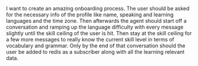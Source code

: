 I want to create an amazing onboarding process. The user should be asked for the necessary info of the profile like name, speaking and learning languages and the time zone. Then afterwards the agent should start off a conversation and ramping up the language difficulty with every message slightly until the skill ceiling of the user is hit. Then stay at the skill ceiling for a few more messages to really know the current skill level in terms of vocabulary and grammar. Only by the end of that conversation should the user be added to redis as a subscriber along with all the learning relevant data. 


